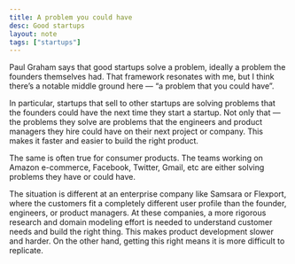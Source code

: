 ```yaml
---
title: A problem you could have
desc: Good startups
layout: note
tags: ["startups"]
---
```


Paul Graham says that good startups solve a problem, ideally a problem the founders themselves had. That framework resonates with me, but I think there’s a notable middle ground here — “a problem that you could have”.

In particular, startups that sell to other startups are solving problems that the founders could have the next time they start a startup. Not only that — the problems they solve are problems that the engineers and product managers they hire could have on their next project or company. This makes it faster and easier to build the right product.

The same is often true for consumer products. The teams working on Amazon e-commerce, Facebook, Twitter, Gmail, etc are either solving problems they have or could have.

The situation is different at an enterprise company like Samsara or Flexport, where the customers fit a completely different user profile than the founder, engineers, or product managers. At these companies, a more rigorous research and domain modeling effort is needed to understand customer needs and build the right thing. This makes product development slower and harder. On the other hand, getting this right means it is more difficult to replicate.
